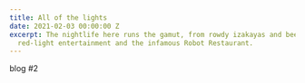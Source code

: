 ```yaml
---
title: All of the lights
date: 2021-02-03 00:00:00 Z
excerpt: The nightlife here runs the gamut, from rowdy izakayas and beer bars, to
  red-light entertainment and the infamous Robot Restaurant.
---
```


blog #2